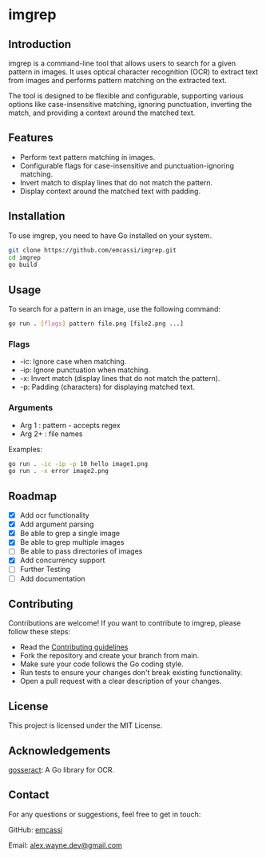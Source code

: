 # imgrep

## Introduction

imgrep is a command-line tool that allows users to search for a given pattern in images. It uses optical character recognition (OCR) to extract text from images and performs pattern matching on the extracted text.

The tool is designed to be flexible and configurable, supporting various options like case-insensitive matching, ignoring punctuation, inverting the match, and providing a context around the matched text.

## Features

- Perform text pattern matching in images.
- Configurable flags for case-insensitive and punctuation-ignoring matching.
- Invert match to display lines that do not match the pattern.
- Display context around the matched text with padding.

## Installation

To use imgrep, you need to have Go installed on your system.

```bash
git clone https://github.com/emcassi/imgrep.git
cd imgrep
go build
```

## Usage

To search for a pattern in an image, use the following command:

```bash
go run . [flags] pattern file.png [file2.png ...]
```

### Flags

- -ic: Ignore case when matching.
- -ip: Ignore punctuation when matching.
- -x: Invert match (display lines that do not match the pattern).
- -p: Padding (characters) for displaying matched text.

### Arguments

- Arg 1 : pattern - accepts regex
- Arg 2+ : file names

Examples:

```bash
go run . -ic -ip -p 10 hello image1.png
go run . -x error image2.png
```

## Roadmap

- [x] Add ocr functionality 
- [x] Add argument parsing
- [x] Be able to grep a single image
- [x] Be able to grep multiple images
- [ ] Be able to pass directories of images
- [x] Add concurrency support
- [ ] Further Testing
- [ ] Add documentation

## Contributing

Contributions are welcome! If you want to contribute to imgrep, please follow these steps:

- Read the [Contributing guidelines](CONTRIBUTING.md)
- Fork the repository and create your branch from main.
- Make sure your code follows the Go coding style.
- Run tests to ensure your changes don't break existing functionality.
- Open a pull request with a clear description of your changes.

## License

This project is licensed under the MIT License.

## Acknowledgements

[gosseract](https://github.com/otiai10/gosseract): A Go library for OCR.

## Contact

For any questions or suggestions, feel free to get in touch:

GitHub: [emcassi](http://github.com/emcassi)

Email: <alex.wayne.dev@gmail.com>
